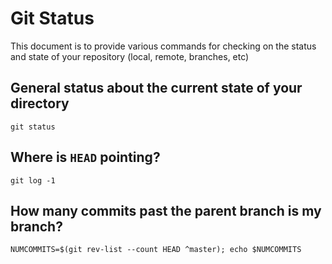 # Git Status

This document is to provide various commands for checking on the status and state of your repository (local, remote, branches, etc)

## General status about the current state of your directory

`git status`

## Where is `HEAD` pointing?

`git log -1`

## How many commits past the parent branch is my branch?

`NUMCOMMITS=$(git rev-list --count HEAD ^master); echo $NUMCOMMITS`

